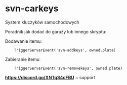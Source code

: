 # svn-carkeys

System kluczyków samochodowych

Poradnik jak dodać do garaży lub innego skryptu:

Dodawanie itemu:
```
    TriggerServerEvent('svn-addkeys', owned.plate)
```

Zabieranie itemu:
```
    TriggerServerEvent('svn-removekeys', owned.plate)
```

**https://discord.gg/XNTqS4cFBU** ~ support
